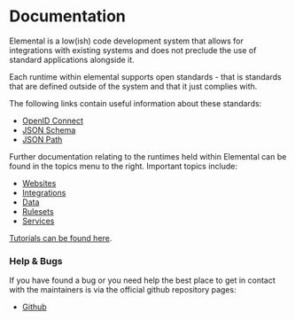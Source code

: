 # Documentation

Elemental is a low(ish) code development system that allows for integrations with existing systems and does not preclude the use of standard applications alongside it.

Each runtime within elemental supports open standards - that is standards that are defined outside of the system and that it just complies with.

The following links contain useful information about these standards:

* [OpenID Connect](https://openid.net/connect/)
* [JSON Schema](https://json-schema.org/)
* [JSON Path](https://goessner.net/articles/JsonPath/index.html#e2)

Further documentation relating to the runtimes held within Elemental can be found in the topics menu to the right. Important topics include:

* [Websites](/documentation/websites)
* [Integrations](/documentation/integrations)
* [Data](/documentation/data)
* [Rulesets](/documentation/rulesets)
* [Services](/documentation/services)

[Tutorials can be found here](/documentation/tutorial).

### Help & Bugs

If you have found a bug or you need help the best place to get in contact with the maintainers is via the official github repository pages:

* [Github](https://github.com/PhilipSkinner/elemental)